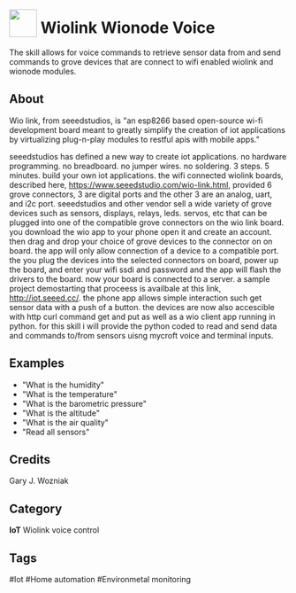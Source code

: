 # <img src="https://raw.githack.com/FortAwesome/Font-Awesome/master/svgs/solid/tachometer-alt.svg" card_color="#D81159" width="50" height="50" style="vertical-align:bottom"/> Wiolink Wionode Voice
The skill allows for voice commands to retrieve sensor data from and send commands to grove devices that are connect to wifi enabled wiolink and wionode modules.

## About
Wio link, from seeedstudios, is "an esp8266 based open-source wi-fi development board meant to greatly simplify the creation of iot applications by virtualizing plug-n-play modules to restful apis with mobile apps."

seeedstudios has defined a new way to create iot applications. no hardware programming. no breadboard. no jumper wires. no soldering. 3 steps. 5 minutes. build your own iot applications. the wifi connected wiolink boards, described here, https://www.seeedstudio.com/wio-link.html,  provided 6 grove connectors, 3 are digital ports and the other 3 are an analog, uart, and i2c port. seeedstudios and other vendor sell a wide variety of grove devices such as sensors, displays, relays, leds. servos, etc that can be plugged into one of the compatible grove connectors on the wio link board.  you download the wio app to your phone open it and create an account. then drag and drop your choice of grove devices to the connector on on board. the app will only allow connection of a device to a compatible port. the you plug the devices into the selected connectors on board, power up the board, and enter your wifi ssdi and password and the app will flash the drivers to the board. now your board is connected to a server. a sample project demostarting that proceess is availbale at this link, http://iot.seeed.cc/. the phone app allows simple interaction such  get sensor data with a push of a button. the devices are now also accescible with http curl command get and put as well as a wio client app running in python. for this skill i will provide the python coded to read and send data and commands to/from sensors uisng mycroft voice and terminal inputs.

## Examples
* "What is the humidity"
* "What is the temperature"
* "What is the barometric pressure"
* "What is the altitude"
* "What is the air quality"
* "Read all sensors"

## Credits
Gary J. Wozniak

## Category
**IoT**
Wiolink voice control

## Tags
#Iot
#Home automation
#Environmetal monitoring

